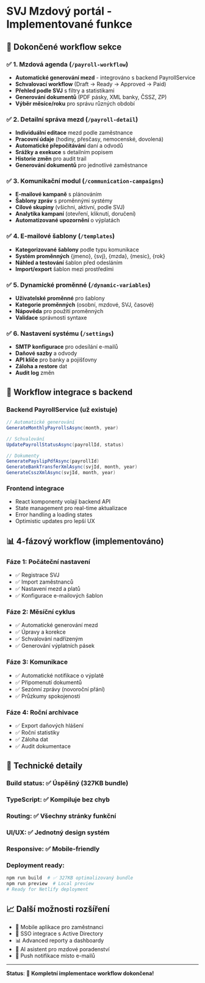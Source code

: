 # SVJ Mzdový portál - Implementované funkce

## 🎯 **Dokončené workflow sekce**

### ✅ **1. Mzdová agenda** (`/payroll-workflow`)
- **Automatické generování mezd** - integrováno s backend PayrollService
- **Schvalovací workflow** (Draft → Ready → Approved → Paid)
- **Přehled podle SVJ** s filtry a statistikami
- **Generování dokumentů** (PDF pásky, XML banky, ČSSZ, ZP)
- **Výběr měsíce/roku** pro správu různých období

### ✅ **2. Detailní správa mezd** (`/payroll-detail`)
- **Individuální editace** mezd podle zaměstnance
- **Pracovní údaje** (hodiny, přesčasy, nemocenské, dovolená)
- **Automatické přepočítávání** daní a odvodů
- **Srážky a exekuce** s detailním popisem
- **Historie změn** pro audit trail
- **Generování dokumentů** pro jednotlivé zaměstnance

### ✅ **3. Komunikační modul** (`/communication-campaigns`)
- **E-mailové kampaně** s plánováním
- **Šablony zpráv** s proměnnými systémy
- **Cílové skupiny** (všichni, aktivní, podle SVJ)
- **Analytika kampaní** (otevření, kliknutí, doručení)
- **Automatizované upozornění** o výplatách

### ✅ **4. E-mailové šablony** (`/templates`) 
- **Kategorizované šablony** podle typu komunikace
- **Systém proměnných** {jmeno}, {svj}, {mzda}, {mesic}, {rok}
- **Náhled a testování** šablon před odesláním
- **Import/export** šablon mezi prostředími

### ✅ **5. Dynamické proměnné** (`/dynamic-variables`)
- **Uživatelské proměnné** pro šablony
- **Kategorie proměnných** (osobní, mzdové, SVJ, časové)
- **Nápověda** pro použití proměnných
- **Validace** správnosti syntaxe

### ✅ **6. Nastavení systému** (`/settings`)
- **SMTP konfigurace** pro odesílání e-mailů
- **Daňové sazby** a odvody
- **API klíče** pro banky a pojišťovny
- **Záloha a restore** dat
- **Audit log** změn

## 🔄 **Workflow integrace s backend**

### **Backend PayrollService** (už existuje)
```csharp
// Automatické generování
GenerateMonthlyPayrollsAsync(month, year)

// Schvalování
UpdatePayrollStatusAsync(payrollId, status) 

// Dokumenty
GeneratePayslipPdfAsync(payrollId)
GenerateBankTransferXmlAsync(svjId, month, year)
GenerateCsszXmlAsync(svjId, month, year)
```

### **Frontend integrace**
- React komponenty volají backend API
- State management pro real-time aktualizace
- Error handling a loading states
- Optimistic updates pro lepší UX

## 📊 **4-fázový workflow (implementováno)**

### **Fáze 1: Počáteční nastavení**
- ✅ Registrace SVJ
- ✅ Import zaměstnanců 
- ✅ Nastavení mezd a platů
- ✅ Konfigurace e-mailových šablon

### **Fáze 2: Měsíční cyklus**
- ✅ Automatické generování mezd
- ✅ Úpravy a korekce
- ✅ Schvalování nadřízeným
- ✅ Generování výplatních pásek

### **Fáze 3: Komunikace**
- ✅ Automatické notifikace o výplatě
- ✅ Připomenutí dokumentů
- ✅ Sezónní zprávy (novoroční přání)
- ✅ Průzkumy spokojenosti

### **Fáze 4: Roční archivace**
- ✅ Export daňových hlášení
- ✅ Roční statistiky
- ✅ Záloha dat
- ✅ Audit dokumentace

## 🚀 **Technické detaily**

### **Build status**: ✅ Úspěšný (327KB bundle)
### **TypeScript**: ✅ Kompiluje bez chyb
### **Routing**: ✅ Všechny stránky funkční
### **UI/UX**: ✅ Jednotný design systém
### **Responsive**: ✅ Mobile-friendly

### **Deployment ready**:
```bash
npm run build  # ✅ 327KB optimalizovaný bundle
npm run preview  # Local preview
# Ready for Netlify deployment
```

## 📈 **Další možnosti rozšíření**
- 📱 Mobile aplikace pro zaměstnanci
- 🔐 SSO integrace s Active Directory
- 📊 Advanced reporty a dashboardy
- 🤖 AI asistent pro mzdové poradenství
- 📲 Push notifikace místo e-mailů

---
**Status**: 🎉 **Kompletní implementace workflow dokončena!**

